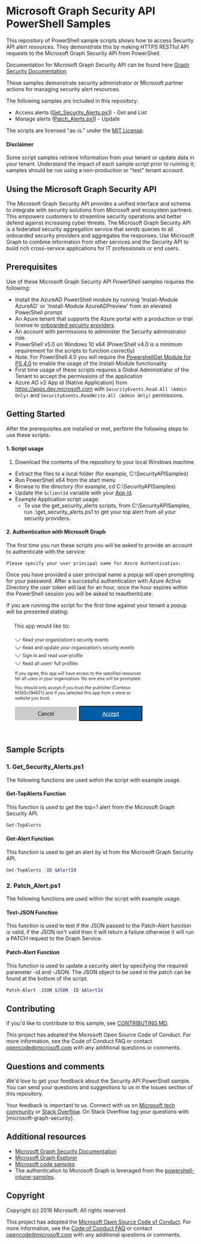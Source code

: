 # Microsoft Graph Security API PowerShell Samples

This repository of PowerShell sample scripts shows how to access Security API alert resources.  They demonstrate this by making HTTPS RESTful API requests to the Microsoft Graph Security API from PowerShell.

Documentation for Microsoft Graph Security API can be found here [Graph Security Documentation](https://developer.microsoft.com/en-us/graph/docs/concepts/security-concept-overview).

These samples demonstrate security administrator or Microsoft partner actions for managing security alert resources.

The following samples are included in this repository:

- Access alerts ([Get_Security_Alerts.ps1](#1.-Get_Security_Alerts.ps1)) - Get and List
- Manage alerts ([Patch_Alerts.ps1](#2.-Patch_Alert.ps1)) - Update


The scripts are licensed "as-is." under the [MIT License](../../LICENSE).

#### Disclaimer
Some script samples retrieve information from your tenant or update data in your tenant.  Understand the impact of each sample script prior to running it; samples should be run using a non-production or "test" tenant account.

## Using the Microsoft Graph Security API

The Microsoft Graph Security API provides a unified interface and schema to integrate with security solutions from Microsoft and ecosystem partners. This empowers customers to streamline security operations and better defend against increasing cyber threats. The Microsoft Graph Security API is a federated security aggregation service that sends queries to all onboarded security providers and aggregates the responses. Use Microsoft Graph to combine information from other services and the Security API to build rich cross-service applications for IT professionals or end users.     

## Prerequisites
Use of these Microsoft Graph Security API PowerShell samples requires the following:
* Install the AzureAD PowerShell module by running 'Install-Module AzureAD' or 'Install-Module AzureADPreview' from an elevated PowerShell prompt
* An Azure tenant that supports the Azure portal with a production or trial license to [onboarded secuirty providers](https://developer.microsoft.com/en-us/graph/docs/api-reference/v1.0/resources/security-api-overview#alerts).
* An account with permissions to administer the Security administrator role.
* PowerShell v5.0 on Windows 10 x64 (PowerShell v4.0 is a minimum requirement for the scripts to function correctly)
* Note: For PowerShell 4.0 you will require the [PowershellGet Module for PS 4.0](https://www.microsoft.com/en-us/download/details.aspx?id=51451) to enable the usage of the Install-Module functionality
* First time usage of these scripts requires a Global Administrator of the Tenant to accept the permissions of the application
* Azure AD v2 App id (Native Application) from <https://apps.dev.microsoft.com> with `SecurityEvents.Read.All (Admin Only)` and `SecurityEvents.ReadWrite.All (Admin Only)` permissions.

## Getting Started
After the prerequisites are installed or met, perform the following steps to use these scripts:

#### 1. Script usage

1. Download the contents of the repository to your local Windows machine
* Extract the files to a local folder (for example, C:\SecurityAPISamples)
* Run PowerShell x64 from the start menu
* Browse to the directory (for example, cd C:\SecurityAPISamples)
* Update the `$clientId` variable with your [App id](https://apps.dev.microsoft.com).
* Example Application script usage:
  * To use the get_security_alerts scripts, from C:\SecurityAPISamples, run .\get_security_alerts.ps1 to get your top alert from all your security providers.

#### 2. Authentication with Microsoft Graph
The first time you run these scripts you will be asked to provide an account to authenticate with the service:
```
Please specify your user principal name for Azure Authentication:
```
Once you have provided a user principal name a popup will open prompting for your password. After a successful authentication with Azure Active Directory the user token will last for an hour, once the hour expires within the PowerShell session you will be asked to reauthenticate.

If you are running the script for the first time against your tenant a popup will be presented stating:

![Scopes](./readme-image/Scope.PNG)


## Sample Scripts

### 1. Get_Security_Alerts.ps1

The following functions are used within the script with example usage.

#### Get-TopAlerts Function

This function is used to get the top=1 alert from the Microsoft Graph Security API.

```PowerShell
Get-TopAlerts
```

#### Get-Alert Function

This function is used to get an alert by id from the Microsoft Graph Security API.

```PowerShell
Get-TopAlerts -ID $AlertId
```

### 2. Patch_Alert.ps1

The following functions are used within the script with example usage.

#### Test-JSON Function

This function is used to test if the JSON passed to the Patch-Alert function is valid, if the JSON isn't valid then it will return a failure otherwise it will run a PATCH request to the Graph Service.

#### Patch-Alert Function

This function is used to update a security alert by specifying the required parameter -id and -JSON.
The JSON object to be used in the patch can be found at the bottom of the script.

```PowerShell
Patch-Alert -JSON $JSON -ID $AlertId
```

## Contributing

If you'd like to contribute to this sample, see [CONTRIBUTING.MD](../../CONTRIBUTING.md).

This project has adopted the Microsoft Open Source Code of Conduct. For more information, see the Code of Conduct FAQ or contact opencode@microsoft.com with any additional questions or comments.

## Questions and comments

We'd love to get your feedback about the Security API PowerShell sample. You can send your questions and suggestions to us in the Issues section of this repository.

Your feedback is important to us. Connect with us on [Microsoft tech community](https://techcommunity.microsoft.com/t5/Using-Microsoft-Graph-Security/bd-p/SecurityGraphAPI) or [Stack Overflow](https://stackoverflow.com/questions/tagged/microsoft-graph-security
). On Stack Overflow tag your questions with [microsoft-graph-security].


## Additional resources
* [Microsoft Graph Security Documentation](https://developer.microsoft.com/en-us/graph/docs/concepts/security-concept-overview)
* [Microsoft Graph Explorer](https://developer.microsoft.com/en-us/graph/graph-explorer)
* [Microsoft code samples](https://developer.microsoft.com/en-us/graph/code-samples-and-sdks)
* The authentication to Microsoft Graph is leveraged from the [powershell-intune-samples](https://github.com/microsoftgraph/powershell-intune-samples).

## Copyright
Copyright (c) 2018 Microsoft. All rights reserved.

This project has adopted the [Microsoft Open Source Code of Conduct](https://opensource.microsoft.com/codeofconduct/). For more information, see the [Code of Conduct FAQ](https://opensource.microsoft.com/codeofconduct/faq/) or contact [opencode@microsoft.com](mailto:opencode@microsoft.com) with any additional questions or comments.